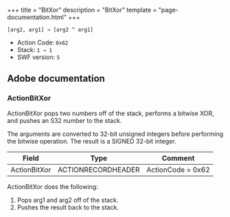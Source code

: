 +++
title = "BitXor"
description = "BitXor"
template = "page-documentation.html"
+++

```
[arg2, arg1] → [arg2 ^ arg1]
```

- Action Code: `0x62`
- Stack: `1 → 1`
- SWF version: `5`

## Adobe documentation

### ActionBitXor

ActionBitXor pops two numbers off of the stack, performs a bitwise XOR, and pushes an S32 number to the
stack.

The arguments are converted to 32-bit unsigned integers before performing the bitwise operation. The result is
a SIGNED 32-bit integer.

| Field             | Type               | Comment                        |
|-------------------|--------------------|--------------------------------|
| ActionBitXor      | ACTIONRECORDHEADER | ActionCode = 0x62              |

ActionBitXor does the following:
1. Pops arg1 and arg2 off of the stack.
2. Pushes the result back to the stack.
